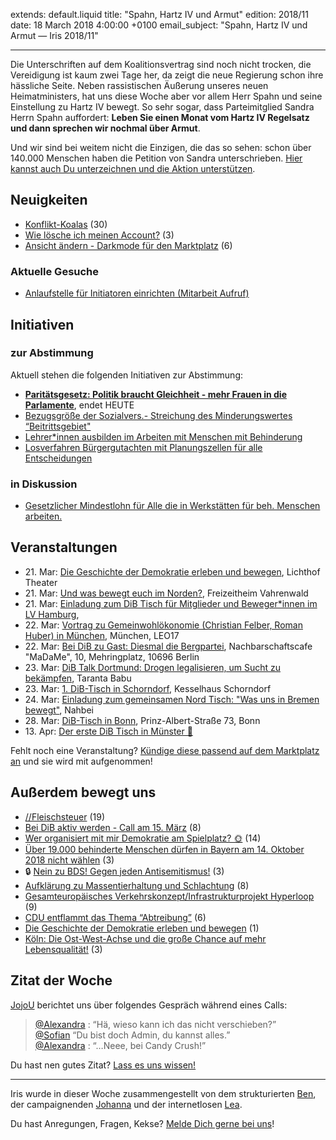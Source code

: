 extends: default.liquid
title: "Spahn, Hartz IV und Armut"
edition: 2018/11
date: 18 March 2018 4:00:00 +0100
email_subject: "Spahn, Hartz IV und Armut — Iris 2018/11"

---

Die Unterschriften auf dem Koalitionsvertrag sind noch nicht trocken, die Vereidigung ist kaum zwei Tage her, da zeigt die neue Regierung schon ihre hässliche Seite. Neben rassistischen Äußerung unseres neuen Heimatministers, hat uns diese Woche aber vor allem Herr Spahn und seine Einstellung zu Hartz IV bewegt. So sehr sogar, dass Parteimitglied Sandra Herrn Spahn auffordert: **Leben Sie einen Monat vom Hartz IV Regelsatz und dann sprechen wir nochmal über Armut**.

Und wir sind bei weitem nicht die Einzigen, die das so sehen: schon über 140.000 Menschen haben die Petition von Sandra unterschrieben. [Hier kannst auch Du unterzeichnen und die Aktion unterstützen](https://www.change.org/p/lieber-jensspahn-leben-sie-f%C3%BCr-einen-monat-vom-hartziv-grundregelsatz-armut-spahn).


## Neuigkeiten

 - [Konflikt-Koalas](https://marktplatz.bewegung.jetzt/t/konflikt-koalas/19432) (30)
 - [Wie lösche ich meinen Account?](https://marktplatz.bewegung.jetzt/t/wie-loesche-ich-meinen-account/19298) (3)
 - [Ansicht ändern - Darkmode für den Marktplatz](https://marktplatz.bewegung.jetzt/t/ansicht-aendern-darkmode-fuer-den-marktplatz/19294) (6)

### Aktuelle Gesuche

 - [Anlaufstelle für Initiatoren einrichten (Mitarbeit Aufruf)](https://marktplatz.bewegung.jetzt/t/anlaufstelle-fuer-initiatoren-einrichten-mitarbeit-aufruf/15684)

## Initiativen

### zur Abstimmung
Aktuell stehen die folgenden Initiativen zur Abstimmung:

 - **[Paritätsgesetz: Politik braucht Gleichheit - mehr Frauen in die Parlamente](https://abstimmen.bewegung.jetzt/initiative/180-paritatsgesetz-politik-braucht-gleichheit-mehr-frauen-in-die-parlamente)**, endet HEUTE
 - [Bezugsgröße der Sozialvers.- Streichung des Minderungswertes “Beitrittsgebiet"](https://abstimmen.bewegung.jetzt/initiative/178-bezugsgroe-der-sozialvers-streichung-des-minderungswertes-beitrittsgebiet)
 - [Lehrer\*innen ausbilden im Arbeiten mit Menschen mit Behinderung](https://abstimmen.bewegung.jetzt/initiative/179-lehrerinnen-ausbilden-im-arbeiten-mit-menschen-mit-behinderung)
 - [Losverfahren Bürgergutachten mit Planungszellen für alle Entscheidungen](https://abstimmen.bewegung.jetzt/initiative/138-losverfahren-burgergutachten-mit-planungszellen-fur-alle-entscheidungen)

### in Diskussion
 - [Gesetzlicher Mindestlohn für Alle die in Werkstätten für beh. Menschen arbeiten.](https://abstimmen.bewegung.jetzt/initiative/182-gesetzlicher-mindestlohn-fur-alle-die-in-werkstatten-fur-beh-menschen-arbeiten)


## Veranstaltungen

 - 21.&nbsp;Mar: [Die Geschichte der Demokratie erleben und bewegen](https://marktplatz.bewegung.jetzt/t/die-geschichte-der-demokratie-erleben-und-bewegen/19543), Lichthof Theater
 - 21.&nbsp;Mar: [Und was bewegt euch im Norden?](https://marktplatz.bewegung.jetzt/t/und-was-bewegt-euch-im-norden/19470), Freizeitheim Vahrenwald
 - 21.&nbsp;Mar: [Einladung zum DiB Tisch für Mitglieder und Beweger\*innen im LV Hamburg](https://marktplatz.bewegung.jetzt/t/einladung-zum-dib-tisch-fuer-mitglieder-und-beweger-innen-im-lv-hamburg/19526), 
 - 22.&nbsp;Mar: [Vortrag zu Gemeinwohlökonomie (Christian Felber, Roman Huber) in München](https://marktplatz.bewegung.jetzt/t/03-22-vortrag-zu-gemeinwohloekonomie-christian-felber-roman-huber-in-muenchen/19323), München, LEO17
 - 22.&nbsp;Mar: [Bei DiB zu Gast: Diesmal die Bergpartei](https://marktplatz.bewegung.jetzt/t/22-3-2018-bei-dib-zu-gast-diesmal-die-bergpartei/19532), Nachbarschaftscafe "MaDaMe", 10, Mehringplatz, 10696 Berlin
 - 23.&nbsp;Mar: [DiB Talk Dortmund: Drogen legalisieren, um Sucht zu bekämpfen](https://marktplatz.bewegung.jetzt/t/dib-talk-dortmund-drogen-legalisieren-um-sucht-zu-bekaempfen/16786), Taranta Babu
 - 23.&nbsp;Mar: [1. DiB-Tisch in Schorndorf](https://marktplatz.bewegung.jetzt/t/1-dib-tisch-in-schorndorf-am-23-03-2018/18879), Kesselhaus Schorndorf
 - 24.&nbsp;Mar: [Einladung zum gemeinsamen Nord Tisch: "Was uns in Bremen bewegt"](https://marktplatz.bewegung.jetzt/t/einladung-zum-gemeinsamen-nord-tisch-was-uns-in-bremen-bewegt/19429), Nahbei
 - 28.&nbsp;Mar: [DiB-Tisch in Bonn](https://marktplatz.bewegung.jetzt/t/dib-tisch-in-bonn-am-28-03/18240), Prinz-Albert-Straße 73, Bonn
 - 13.&nbsp;Apr: [Der erste DiB Tisch in Münster 🎉](https://marktplatz.bewegung.jetzt/t/der-erste-dib-tisch-in-muenster-tada/19208)


Fehlt noch eine Veranstaltung? [Kündige diese passend auf dem Marktplatz an](https://marktplatz.bewegung.jetzt/t/veranstaltungen-fuer-iris-ankuendigen/11128?source_topic_id=2720) und sie wird mit aufgenommen!

## Außerdem bewegt uns

 - [//Fleischsteuer](https://marktplatz.bewegung.jetzt/t/fleischsteuer/19149) (19)
 - [Bei DiB aktiv werden - Call am 15. März](https://marktplatz.bewegung.jetzt/t/bei-dib-aktiv-werden-call-am-15-maerz/19089) (8)
 - [Wer organisiert mit mir Demokratie am Spielplatz? 🌞](https://marktplatz.bewegung.jetzt/t/wer-organisiert-mit-mir-demokratie-am-spielplatz-sun-with-face/19508) (14)
 - [Über 19.000 behinderte Menschen dürfen in Bayern am 14. Oktober 2018 nicht wählen](https://marktplatz.bewegung.jetzt/t/ueber-19-000-behinderte-menschen-duerfen-in-bayern-am-14-oktober-2018-nicht-waehlen/19384) (3)
 - 🔒 [Nein zu BDS! Gegen jeden Antisemitismus!](https://marktplatz.bewegung.jetzt/t/nein-zu-bds-gegen-jeden-antisemitismus/19392) (3)
 - [Aufklärung zu Massentierhaltung und Schlachtung](https://marktplatz.bewegung.jetzt/t/aufklaerung-zu-massentierhaltung-und-schlachtung/19147) (8)
 - [Gesamteuropäisches Verkehrskonzept/Infrastrukturprojekt Hyperloop](https://marktplatz.bewegung.jetzt/t/gesamteuropaeisches-verkehrskonzept-infrastrukturprojekt-hyperloop/19148) (9)
 - [CDU entflammt das Thema &ldquo;Abtreibung&rdquo;](https://marktplatz.bewegung.jetzt/t/cdu-entflammt-das-thema-abtreibung/19078) (6)
 - [Die Geschichte der Demokratie erleben und bewegen](https://marktplatz.bewegung.jetzt/t/die-geschichte-der-demokratie-erleben-und-bewegen/19543) (1)
 - [Köln: Die Ost-West-Achse und die große Chance auf mehr Lebensqualität!](https://marktplatz.bewegung.jetzt/t/koeln-die-ost-west-achse-und-die-grosse-chance-auf-mehr-lebensqualitaet/19548) (3)

## Zitat der Woche
[JojoU](https://marktplatz.bewegung.jetzt/u/JojoU) berichtet uns über folgendes Gespräch während eines Calls:

> [@Alexandra](https://marktplatz.bewegung.jetzt/u/alexandra) : “Hä, wieso kann ich das nicht verschieben?”  
> [@Sofian](https://marktplatz.bewegung.jetzt/u/sofian) “Du bist doch Admin, du kannst alles.”  
> [@Alexandra](https://marktplatz.bewegung.jetzt/u/alexandra) : “…Neee, bei Candy Crush!”


Du hast nen gutes Zitat? [Lass es uns wissen!](https://marktplatz.bewegung.jetzt/t/lustige-dib-zitate/10175)


---

Iris wurde in dieser Woche zusammengestellt von dem strukturierten [Ben](https://marktplatz.bewegung.jetzt/u/Ben/), der campaignenden [Johanna](https://marktplatz.bewegung.jetzt/u/Johanna/) und der internetlosen [Lea](https://marktplatz.bewegung.jetzt/u/Leia/).

Du hast Anregungen, Fragen, Kekse? [Melde Dich gerne bei uns](https://marktplatz.bewegung.jetzt/t/neu-iris-die-woechtliche-zusammenfasssung-zum-sonntagsbrunch/10990)!
